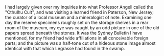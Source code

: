 [^lorem]: If heaven ever wishes to grant me a boon, it will be a total effacing of the results of a mere chance which fixed my eye on a certain stray piece of shelf-paper. It was nothing on which I would naturally have stumbled in the course of my daily round, for it was an old number of an Australian journal, the Sydney Bulletin for April 18, 1925. It had escaped even the cutting bureau which had at the time of its issuance been avidly collecting material for my uncle's research.

I had largely given over my inquiries into what Professor Angell called the "Cthulhu Cult", and was visiting a learned friend in Paterson, New Jersey; the curator of a local museum and a mineralogist of note. Examining one day the reserve specimens roughly set on the storage shelves in a rear room of the museum, my eye was caught by an odd picture in one of the old papers spread beneath the stones. It was the Sydney Bulletin I have mentioned, for my friend had wide affiliations in all conceivable foreign parts; and the picture was a half-tone cut of a hideous stone image almost identical with that which Legrasse had found in the swamp.

[^ipsum]: If heaven ever wishes to grant me a boon, it will be a total effacing of the results of a mere chance which fixed my eye on a certain stray piece of shelf-paper. It was nothing on which I would naturally have stumbled in the course of my daily round, for it was an old number of an Australian journal, the Sydney Bulletin for April 18, 1925. It had escaped even the cutting bureau which had at the time of its issuance been avidly collecting material for my uncle's research.

    I had largely given over my inquiries into what Professor Angell called the "Cthulhu Cult", and was visiting a learned friend in Paterson, New Jersey; the curator of a local museum and a mineralogist of note. Examining one day the reserve specimens roughly set on the storage shelves in a rear room of the museum, my eye was caught by an odd picture in one of the old papers spread beneath the stones. It was the Sydney Bulletin I have mentioned, for my friend had wide affiliations in all conceivable foreign parts; and the picture was a half-tone cut of a hideous stone image almost identical with that which Legrasse had found in the swamp.
